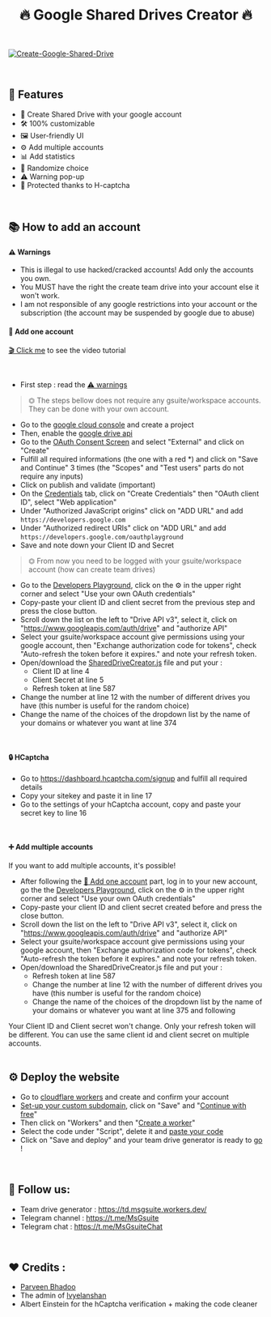 <h1 align="center">🔥 Google Shared Drives Creator 🔥<br></h1> 

<br />

<!-- > ## A simple script to automate the Google Shared Drives creation. -->
[![Create-Google-Shared-Drive](https://i.imgur.com/GB6clwg.png)](https://github.com/MsGsuite/MsGsuite)

<br />


## 📜 Features
- 🔭 Create Shared Drive with your google account 
- 🛠 100% customizable
- 🖼 User-friendly UI
- ⚙️ Add multiple accounts
- 📊 Add statistics
- 🎲 Randomize choice
- ⚠ Warning pop-up
- 🔐 Protected thanks to H-captcha

<br />

<!-- [![Indrajeet's github stats](https://github-readme-stats.vercel.app/api?username=msgsuite&count_private=true&include_all_commits=true&theme=radical)](https://t.me/msgsuite)-->

## 📚 How to add an account
#### ⚠️ Warnings
 - This is illegal to use hacked/cracked accounts! Add only the accounts you own.
 - You MUST have the right the create team drive into your account else it won't work.
 - I am not responsible of any google restrictions into your account or the subscription (the account may be suspended by google due to abuse)

#### 📙 Add one account
[🎬 Click me](https://drive.google.com/file/d/1mn6Hq_tON6ek0u36bWtq0IhOEO6Hfw3v)  to see the video tutorial

<br/>

- First step : read the [⚠️ warnings](https://github.com/MsGsuite/MsGsuite#%EF%B8%8F-warnings)
> ⏣ The steps bellow does not require any gsuite/workspace accounts. They can be done with your own account.


- Go to the [google cloud console](https://console.developers.google.com/apis/credentials) and create a project  
- Then, enable the [google drive api](https://console.developers.google.com/apis/library/drive.googleapis.com?q=drive)
- Go to the [OAuth Consent Screen](https://console.cloud.google.com/apis/credentials/consent) and select "External" and click on "Create"
- Fulfill all required informations (the one with a red *) and click on "Save and Continue" 3 times (the "Scopes" and "Test users" parts do not require any inputs) 
- Click on publish and validate (important)
- On the [Credentials](https://console.cloud.google.com/apis/credentials) tab, click on "Create Credentials" then "OAuth client ID", select "Web application"
- Under "Authorized JavaScript origins" click on "ADD URL" and add `https://developers.google.com` 
- Under "Authorized redirect URIs" click on "ADD URL" and add `https://developers.google.com/oauthplayground`
- Save and note down your Client ID and Secret
> ⏣ From now you need to be logged with your gsuite/workspace account (how can create team drives)
- Go to the [Developers Playground](https://developers.google.com/oauthplayground), click on the ⚙️ in the upper right corner and select "Use your own OAuth credentials" 
- Copy-paste your client ID and client secret from the previous step and press the close button.
- Scroll down the list on the left to "Drive API v3", select it, click on "https://www.googleapis.com/auth/drive" and "authorize API"
- Select your gsuite/workspace account give permissions using your google account, then "Exchange authorization code for tokens", check "Auto-refresh the token before it expires." and note your refresh token.
- Open/download the [SharedDriveCreator.js](https://github.com/MsGsuite/MsGsuite/blob/main/SharedDriveCreator.js) file and put your :
    - Client ID at line 4
    - Client Secret at line 5
    - Refresh token at line 587
- Change the number at line 12 with the number of different drives you have (this number is useful for the random choice)
- Change the name of the choices of the dropdown list by the name of your domains or whatever you want at line 374



<br />

#### 🔒 HCaptcha
- Go to https://dashboard.hcaptcha.com/signup and fulfill all required details
- Copy your sitekey and paste it in line 17
- Go to the settings of your hCaptcha account, copy and paste your secret key to line 16

<br />

#### ➕ Add multiple accounts
If you want to add multiple accounts, it's possible!

- After following the [📙  Add one account](https://github.com/MsGsuite/MsGsuite#-add-an-account) part, log in to your new account, go the the [Developers Playground](https://developers.google.com/oauthplayground), click on the ⚙️ in the upper right corner and select "Use your own OAuth credentials"
- Copy-paste your client ID and client secret created before and press the close button.
- Scroll down the list on the left to "Drive API v3", select it, click on "https://www.googleapis.com/auth/drive" and "authorize API"
- Select your gsuite/workspace account give permissions using your google account, then "Exchange authorization code for tokens", check "Auto-refresh the token before it expires." and note your refresh token.
- Open/download the SharedDriveCreator.js  file and put your :
    - Refresh token at line 587
    - Change the number at line 12 with the number of different drives you have (this number is useful for the random choice)
    - Change the name of the choices of the dropdown list by the name of your domains or whatever you want at line 375 and following

Your Client ID and Client secret won't change. Only your refresh token will be different. You can use the same client id and client secret on multiple accounts.
<br />
<br />




## ⚙️ Deploy the website 
* Go to [cloudflare workers](https://workers.cloudflare.com/) and create and confirm your account
* [Set-up your custom subdomain](https://i.imgur.com/5g6MWG7.png), click on "Save" and "[Continue with free](https://i.imgur.com/pFR63in.png)"
* Then click on "Workers" and then "[Create a worker](https://i.imgur.com/8VExHx2.png)"<br />
* Select the code under "Script", delete it and [paste your code](https://i.imgur.com/q2P8Xt5.png)
* Click on "Save and deploy" and your team drive generator is ready to [go](https://td.msgsuite.workers.dev) !
<br />


## 📢 Follow us:
- Team drive generator : https://td.msgsuite.workers.dev/
- Telegram channel : https://t.me/MsGsuite
- Telegram chat : https://t.me/MsGsuiteChat

<br />

## ❤️ Credits :
* [Parveen Bhadoo](https://github.com/ParveenBhadooOfficial/Create-Google-Shared-Drive)
* The admin of [lvyelanshan](https://t.me/lvyelanshan_share)
* Albert Einstein for the hCaptcha verification + making the code cleaner


